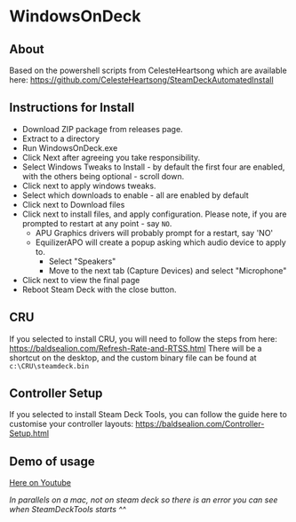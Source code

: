 # WindowsOnDeck

## About
Based on the powershell scripts from CelesteHeartsong which are available here: https://github.com/CelesteHeartsong/SteamDeckAutomatedInstall

## Instructions for Install
- Download ZIP package from releases page.
- Extract to a directory
- Run WindowsOnDeck.exe
- Click Next after agreeing you take responsibility.
- Select Windows Tweaks to Install - by default the first four are enabled, with the others being optional - scroll down.
- Click next to apply windows tweaks.
- Select which downloads to enable - all are enabled by default
- Click next to Download files
- Click next to install files, and apply configuration. Please note, if you are prompted to restart at any point - say `NO`.
  - APU Graphics drivers will probably prompt for a restart, say 'NO'
  - EquilizerAPO will create a popup asking which audio device to apply to.
    - Select "Speakers"
    - Move to the next tab (Capture Devices) and select "Microphone"
- Click next to view the final page
- Reboot Steam Deck with the close button.

## CRU
If you selected to install CRU, you will need to follow the steps from here: https://baldsealion.com/Refresh-Rate-and-RTSS.html
There will be a shortcut on the desktop, and the custom binary file can be found at `c:\CRU\steamdeck.bin`

## Controller Setup
If you selected to install Steam Deck Tools, you can follow the guide here to customise your controller layouts: https://baldsealion.com/Controller-Setup.html

## Demo of usage

[Here on Youtube](https://www.youtube.com/watch?v=D3TLr1cjRc0)

*In parallels on a mac, not on steam deck so there is an error you can see when SteamDeckTools starts ^^*

